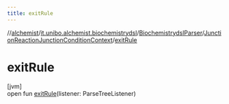 ```yaml
---
title: exitRule
---
```

//[alchemist](../../../../index.html)/[it.unibo.alchemist.biochemistrydsl](../../index.html)/[BiochemistrydslParser](../index.html)/[JunctionReactionJunctionConditionContext](index.html)/[exitRule](exit-rule.html)



# exitRule



[jvm]\
open fun [exitRule](exit-rule.html)(listener: ParseTreeListener)




